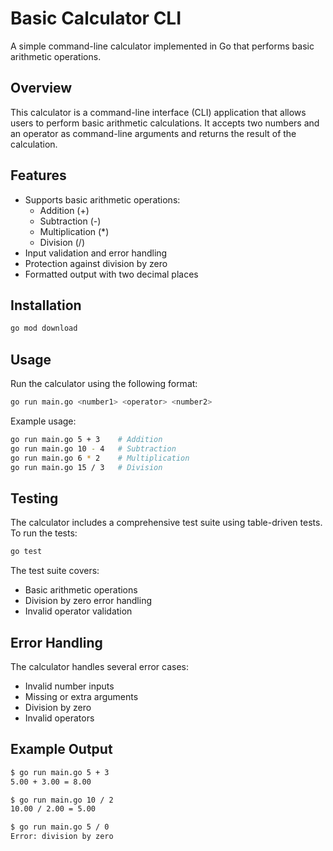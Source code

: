 # Basic Calculator CLI

A simple command-line calculator implemented in Go that performs basic arithmetic operations.

## Overview

This calculator is a command-line interface (CLI) application that allows users to perform basic arithmetic calculations. It accepts two numbers and an operator as command-line arguments and returns the result of the calculation.

## Features

- Supports basic arithmetic operations:
  - Addition (+)
  - Subtraction (-)
  - Multiplication (*)
  - Division (/)
- Input validation and error handling
- Protection against division by zero
- Formatted output with two decimal places

## Installation

```bash
go mod download
```

## Usage

Run the calculator using the following format:

```bash
go run main.go <number1> <operator> <number2>
```

Example usage:

```bash
go run main.go 5 + 3    # Addition
go run main.go 10 - 4   # Subtraction
go run main.go 6 * 2    # Multiplication
go run main.go 15 / 3   # Division
```

## Testing

The calculator includes a comprehensive test suite using table-driven tests. To run the tests:

```bash
go test
```

The test suite covers:
- Basic arithmetic operations
- Division by zero error handling
- Invalid operator validation

## Error Handling

The calculator handles several error cases:
- Invalid number inputs
- Missing or extra arguments
- Division by zero
- Invalid operators

## Example Output

```bash
$ go run main.go 5 + 3
5.00 + 3.00 = 8.00

$ go run main.go 10 / 2
10.00 / 2.00 = 5.00

$ go run main.go 5 / 0
Error: division by zero
```